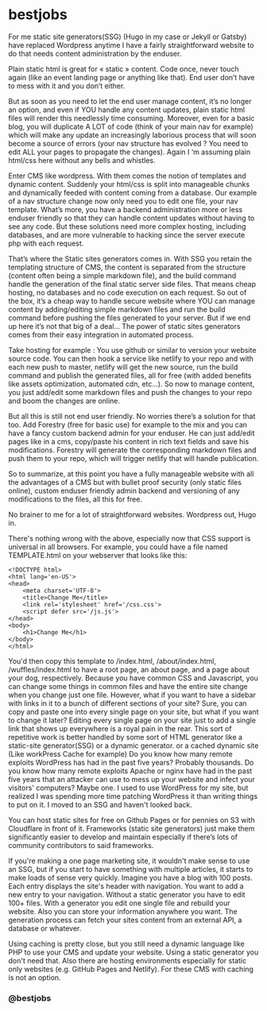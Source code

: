 # bestjobs

For me static site generators(SSG) (Hugo in my case or Jekyll or Gatsby) have replaced Wordpress anytime I have a fairly straightforward website to do that needs content administration by the enduser.

Plain static html is great for « static » content. Code once, never touch again (like an event landing page or anything like that). End user don’t have to mess with it and you don’t either.

But as soon as you need to let the end user manage content, it’s no longer an option, and even if YOU handle any content updates, plain static html files will render this needlessly time consuming. Moreover, even for a basic blog, you will duplicate A LOT of code (think of your main nav for example) which will make any update an increasingly laborious process that will soon become a source of errors (your nav structure has evolved ? You need to edit ALL your pages to propagate the changes). Again I ‘m assuming plain html/css here without any bells and whistles.

Enter CMS like wordpress. With them comes the notion of templates and dynamic content. Suddenly your html/css is split into manageable chunks and dynamically feeded with content coming from a database. Our example of a nav structure change now only need you to edit one file, your nav template. What’s more, you have a backend administration more or less enduser friendly so that they can handle content updates without having to see any code. But these solutions need more complex hosting, including databases, and are more vulnerable to hacking since the server execute php with each request.

That’s where the Static sites generators comes in. With SSG you retain the templating structure of CMS, the content is separated from the structure (content often being a simple markdown file), and the build command handle the generation of the final static server side files. That means cheap hosting, no databases and no code execution on each request. So out of the box, it’s a cheap way to handle secure website where YOU can manage content by adding/editing simple markdown files and run the build command before pushing the files generated to your server. But if we end up here it’s not that big of a deal... The power of static sites generators comes from their easy integration in automated process.

Take hosting for example : You use github or similar to version your website source code. You can then hook a service like netlify to your repo and with each new push to master, netlify will get the new source, run the build command and publish the generated files, all for free (with added benefits like assets optimization, automated cdn, etc...). So now to manage content, you just add/edit some markdown files and push the changes to your repo and boom the changes are online.

But all this is still not end user friendly. No worries there’s a solution for that too. Add Forestry (free for basic use) for example to the mix and you can have a fancy custom backend admin for your enduser. He can just add/edit pages like in a cms, copy/paste his content in rich text fields and save his modifications. Forestry will generate the corresponding markdown files and push them to your repo, which will trigger netlify that will handle publication.

So to summarize, at this point you have a fully manageable website with all the advantages of a CMS but with bullet proof security (only static files online), custom enduser friendly admin backend and versioning of any modifications to the files, all this for free.

No brainer to me for a lot of straightforward websites. Wordpress out, Hugo in.

There's nothing wrong with the above, especially now that CSS support is universal in all browsers. For example, you could have a file named TEMPLATE.html on your webserver that looks like this:
```
<!DOCTYPE html>
<html lang='en-US'>
<head>
    <meta charset='UTF-8'>
    <title>Change Me</title>
    <link rel='stylesheet' href='/css.css'>
    <script defer src='/js.js'>
</head>
<body>
    <h1>Change Me</h1>
</body>
</html>
```
You'd then copy this template to /index.html, /about/index.html, /wuffles/index.html to have a root page, an about page, and a page about your dog, respectively. Because you have common CSS and Javascript, you can change some things in common files and have the entire site change when you change just one file.
However, what if you want to have a sidebar with links in it to a bunch of different sections of your site? Sure, you can copy and paste one into every single page on your site, but what if you want to change it later? Editing every single page on your site just to add a single link that shows up everywhere is a royal pain in the rear. This sort of repetitive work is better handled by some sort of HTML generator like a static-site generator(SSG) or a dynamic generator.
or a cached dynamic site (Like workPress Cache for example)
Do you know how many remote exploits WordPress has had in the past five years? Probably thousands. Do you know how many remote exploits Apache or nginx have had in the past five years that an attacker can use to mess up your website and infect your visitors' computers? Maybe one. I used to use WordPress for my site, but realized I was spending more time patching WordPress it than writing things to put on it. I moved to an SSG and haven't looked back.

You can host static sites for free on Github Pages or for pennies on S3 with Cloudflare in front of it.
Frameworks (static site generators) just make them significantly easier to develop and maintain especially if there’s lots of community contributors to said frameworks.

If you're making a one page marketing site, it wouldn't make sense to use an SSG, but if you start to have something with multiple articles, it starts to make loads of sense very quickly.
Imagine you have a blog with 100 posts. Each entry displays the site's header with navigation. You want to add a new entry to your navigation. Without a static generator you have to edit 100+ files. With a generator you edit one single file and rebuild your website. Also you can store your information anywhere you want. The generation process can fetch your sites content from an external API, a database or whatever.

Using caching is pretty close, but you still need a dynamic language like PHP to use your CMS and update your website. Using a static generator you don't need that. Also there are hosting environments especially for static only websites (e.g. GitHub Pages and Netlify). For these CMS with caching is not an option.
### @bestjobs
